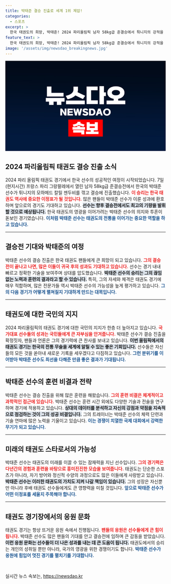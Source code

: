 ```yaml
---
title: 박태준 결승 진출로 세계 1위 제압!
categories:
  - 스포츠
excerpt: >
  한국 태권도의 희망, 박태준! 2024 파리올림픽 남자 58kg급 준결승에서 튀니지의 강적을 제치고 결승에 진출한 그의 열정 넘치는 순간을 놓치지 마세요!
feature_text: >
  한국 태권도의 희망, 박태준! 2024 파리올림픽 남자 58kg급 준결승에서 튀니지의 강적을 제치고 결승에 진출한 그의 열정 넘치는 순간을 놓치지 마세요!
image: '/assets/img/newsdao_breakingnews.jpg'
---
```


<p><img src="/assets/img/newsdao_breakingnews.jpg" alt="koreaapp 속보" /></p>

<h2 data-ke-size="size26">2024 파리올림픽 태권도 결승 진출 소식</h2>

<p data-ke-size="size16">2024 파리 올림픽 태권도 경기에서 한국 선수의 성공적인 여정이 시작되었습니다. 7일(현지시간) 프랑스 파리 그랑팔레에서 열린 남자 58kg급 준결승전에서 한국의 박태준 선수가 튀니지의 모하메드 칼릴 젠두비를 꺾고 결승에 진출했습니다. <b><span style="color: #ee2323;">이 승리는 한국 태권도 역사에 중요한 이정표가 될 것입니다.</span></b> 많은 팬들이 박태준 선수가 이룬 성과에 환호하며 앞으로의 경기도 기대하고 있습니다. <b><span style="background-color: #21538527;">선수는 향후 결승전에서도 최고의 기량을 발휘할 것으로 예상됩니다.</span></b> 한국 태권도의 영광을 이어가려는 박태준 선수의 의지와 투혼이 돋보인 경기였습니다. <b><span style="color: #1a5490;">이처럼 박태준 선수는 태권도의 전통을 이어가는 중요한 역할을 하고 있습니다.</span></b></p>

<hr />

<h2 data-ke-size="size26">결승전 기대와 박태준의 여정</h2>

<p data-ke-size="size16">박태준 선수의 결승 진출은 한국 태권도 팬들에게 큰 희망이 되고 있습니다. <b><span style="color: #ee2323;">그의 결승 전이 끝나고 나면, 많은 이들이 귀국 후의 성과도 기대하고 있습니다.</span></b> 선수는 경기 내내 빠르고 정확한 기술을 보여주며 상대를 압도했습니다. <b><span style="background-color: #21538527;">박태준 선수의 승리는 그의 끊임없는 노력과 훈련의 결과라고 할 수 있습니다.</span></b> 특히, 그의 자세와 체격은 태권도 경기에 매우 적합하며, 많은 전문가들 역시 박태준 선수의 가능성을 높게 평가하고 있습니다. <b><span style="color: #1a5490;">그의 다음 경기가 어떻게 펼쳐질지 기대하게 만드는 대목입니다.</span></b></p>

<hr />

<h2 data-ke-size="size26">태권도에 대한 국민의 지지</h2>

<p data-ke-size="size16">2024 파리올림픽의 태권도 경기에 대한 국민의 지지가 한층 더 높아지고 있습니다. <b><span style="color: #ee2323;">국가대표 선수들의 성과는 국민들에게 큰 자부심을 안겨줍니다.</span></b> 박태준 선수가 결승 진출을 확정짓자, 팬들과 언론은 그의 경기력에 큰 찬사를 보내고 있습니다. <b><span style="background-color: #21538527;">이번 올림픽에서의 태권도 경기는 한국의 전통 무술을 세계에 알릴 수 있는 좋은 기회입니다.</span></b> 선수들은 자신들의 모든 것을 쏟아내 새로운 기록을 세우겠다고 다짐하고 있습니다. <b><span style="color: #1a5490;">그런 분위기를 이어받아 박태준 선수도 최선을 다해준 만큼 좋은 결과가 기대됩니다.</span></b></p>

<hr />

<h2 data-ke-size="size26">박태준 선수의 훈련 비결과 전략</h2>

<p data-ke-size="size16">박태준 선수는 결승 진출을 위해 많은 훈련을 해왔습니다. <b><span style="color: #ee2323;">그의 훈련 비결은 체계적이고 과학적인 접근에 있습니다.</span></b> 박태준 선수는 훈련 시간 외에도 다양한 기술과 전술을 연구하며 경기에 적용하고 있습니다. <b><span style="background-color: #21538527;">상대의 데이터를 분석하고 자신의 강점과 약점을 지속적으로 점검하는 것이 그의 성공 비결입니다.</span></b> 그의 트레이너는 박태준 선수의 체력 단련과 기술 연마에 많은 노력을 기울이고 있습니다. <b><span style="color: #1a5490;">이는 경쟁이 치열한 국제 대회에서 강력한 무기가 되고 있습니다.</span></b></p>

<hr />

<h2 data-ke-size="size26">미래의 태권도 스타로서의 가능성</h2>

<p data-ke-size="size16">박태준 선수는 태권도의 미래를 이끌 수 있는 잠재력을 지닌 선수입니다. <b><span style="color: #ee2323;">그의 경기력은 다년간의 경험과 훈련을 바탕으로 흥미진진한 모습을 보여줍니다.</span></b> 태권도는 단순한 스포츠가 아니라, 자기 방어와 정신적 수양의 과정으로도 많은 이들에게 사랑받고 있습니다. <b><span style="background-color: #21538527;">박태준 선수는 이러한 태권도의 가치도 지켜 나갈 책임이 있습니다.</span></b> 그의 성장은 자신뿐만 아니라 후배 태권도 선수들에게도 큰 영향력을 미칠 것입니다. <b><span style="color: #1a5490;">앞으로 박태준 선수가 어떤 이정표를 세울지 주목해야 합니다.</span></b></p>

<hr />

<h2 data-ke-size="size26">태권도 경기장에서의 응원 문화</h2>

<p data-ke-size="size16">태권도 경기는 항상 뜨거운 응원 속에서 진행됩니다. <b><span style="color: #ee2323;">팬들의 응원은 선수들에게 큰 힘이 됩니다.</span></b> 박태준 선수도 많은 팬들의 기대를 안고 결승전에 임하며 큰 감동을 받았습니다. <b><span style="background-color: #21538527;">이런 응원 문화는 선수들이 더 나은 성과를 내는 데 큰 도움이 됩니다.</span></b> 태권도에서의 승리는 개인의 성취일 뿐만 아니라, 국가의 영광을 위한 경쟁이기도 합니다. <b><span style="color: #1a5490;">박태준 선수가 응원에 힘입어 멋진 경기를 펼치기를 기대합니다.</span></b></p>

<p data-ke-size="size16">&nbsp;</p>
실시간 뉴스 속보는, <a href="https://newsdao.kr" rel="dofollow">https://newsdao.kr</a>


